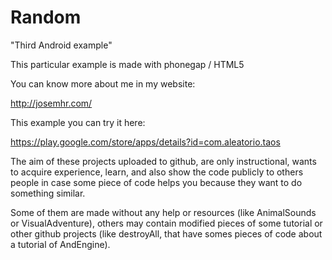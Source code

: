 # Random

"Third Android example"

This particular example is made with phonegap / HTML5

You can know more about me in my website: 

http://josemhr.com/

This example you can try it here: 

https://play.google.com/store/apps/details?id=com.aleatorio.taos

The aim of these projects uploaded to github, are only instructional, 
wants to acquire experience, learn, and also show the code publicly to others people 
in case some piece of code helps you because they want to do something similar.

Some of them are made without any help or resources (like AnimalSounds or VisualAdventure), others may contain modified pieces of some tutorial or other github projects (like destroyAll, that have somes pieces of code about a tutorial of AndEngine).
